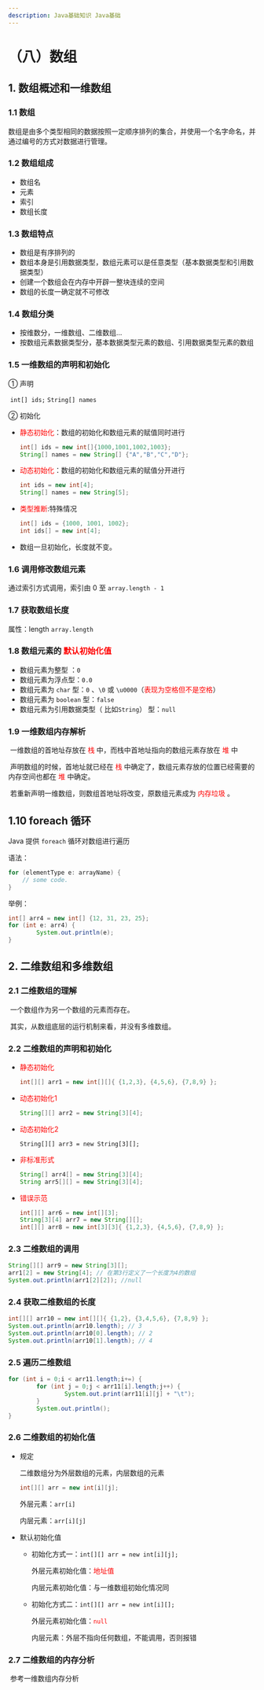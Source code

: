 ```yaml
---
description: Java基础知识 Java基础
---
```


# （八）数组

## 1. 数组概述和一维数组

### 1.1 数组

数组是由多个类型相同的数据按照一定顺序排列的集合，并使用一个名字命名，并通过编号的方式对数据进行管理。

### 1.2 数组组成

+ 数组名
+ 元素
+ 索引
+ 数组长度

### 1.3 数组特点

+ 数组是有序排列的
+ 数组本身是引用数据类型，数组元素可以是任意类型（基本数据类型和引用数据类型）
+ 创建一个数组会在内存中开辟一整块连续的空间
+ 数组的长度一确定就不可修改

### 1.4 数组分类

+ 按维数分，一维数组、二维数组...
+ 按数组元素数据类型分，基本数据类型元素的数组、引用数据类型元素的数组

### 1.5 一维数组的声明和初始化

① 声明

​	`int[] ids;` `String[] names`

② 初始化

+ <font color=red>静态初始化</font>：数组的初始化和数组元素的赋值同时进行

  ```Java
  int[] ids = new int[]{1000,1001,1002,1003};
  String[] names = new String[] {"A","B","C","D"};
  ```

+ <font color=red>动态初始化</font>：数组的初始化和数组元素的赋值分开进行

  ```Java
  int ids = new int[4];
  String[] names = new String[5];
  ```

+ <font color=red>类型推断</font>:特殊情况

  ```Java
  int[] ids = {1000, 1001, 1002};
  int ids[] = new int[4];
  ```

+ 数组一旦初始化，长度就不变。

### 1.6 调用修改数组元素

通过索引方式调用，索引由 0 至 `array.length - 1`

### 1.7 获取数组长度

属性：length  `array.length`

### 1.8 数组元素的 <font color=red>默认初始化值</font>

+ 数组元素为整型 ：`0`
+ 数组元素为浮点型：`0.0`
+ 数组元素为 `char` 型：`0` 、`\0` 或 `\u0000`（<font color=red>表现为空格但不是空格</font>）
+ 数组元素为 `boolean` 型：`false`
+ 数组元素为引用数据类型（ 比如`String`） 型：`null`

### 1.9 一维数组内存解析

​	一维数组的首地址存放在 <font color=red>栈</font> 中，而栈中首地址指向的数组元素存放在 <font color=red>堆</font> 中

​	声明数组的时候，首地址就已经在 <font color=red>栈</font> 中确定了，数组元素存放的位置已经需要的内存空间也都在 <font color=red>堆</font> 中确定。

​	若重新声明一维数组，则数组首地址将改变，原数组元素成为  <font color=red>内存垃圾</font> 。

## 1.10 foreach 循环

Java 提供 `foreach` 循环对数组进行遍历

语法：

```Java
for (elementType e: arrayName) {
  	// some code.
}
```

举例：

```Java
int[] arr4 = new int[] {12, 31, 23, 25};
for (int e: arr4) {
		System.out.println(e);
}
```

## 2. 二维数组和多维数组

### 2.1 二维数组的理解

​	  一个数组作为另一个数组的元素而存在。

​	  其实，从数组底层的运行机制来看，并没有多维数组。

### 2.2 二维数组的声明和初始化

+ <font color=red>静态初始化</font>
	
	```Java
	int[][] arr1 = new int[][]{ {1,2,3}, {4,5,6}, {7,8,9} };
	```
	
+ <font color=red>动态初始化1</font>

  ```Java
  String[][] arr2 = new String[3][4];
  ```

+ <font color=red>动态初始化2</font>

  ```
  String[][] arr3 = new String[3][];
  ```

+ <font color=red>非标准形式</font>

  ```Java
  String[] arr4[] = new String[3][4];
  String arr5[][] = new String[3][4];
  ```

+ <font color=red>错误示范</font>

  ```Java
  int[][] arr6 = new int[][3];
  String[3][4] arr7 = new String[][];
  int[][] arr8 = new int[3][3]{ {1,2,3}, {4,5,6}, {7,8,9} };
  ```

  

### 2.3 二维数组的调用   

```Java
String[][] arr9 = new String[3][];
arr1[2] = new String[4]; // 在第3行定义了一个长度为4的数组
System.out.println(arr1[2][2]); //null
```

### 2.4 获取二维数组的长度

```Java
int[][] arr10 = new int[][]{ {1,2}, {3,4,5,6}, {7,8,9} };
System.out.println(arr10.length); // 3
System.out.println(arr10[0].length); // 2
System.out.println(arr10[1].length); // 4
```

### 2.5 遍历二维数组

```Java
for (int i = 0;i < arr11.length;i+=) {
		for (int j = 0;j < arr11[i].length;j++) {
				System.out.print(arr11[i][j] + "\t");
		}
		System.out.println();
}
```

### 2.6 二维数组的初始化值

+ 规定

  二维数组分为外层数组的元素，内层数组的元素

  ```Java
  int[][] arr = new int[i][j];
  ```

  外层元素：`arr[i]`

  内层元素：`arr[i][j]`

+ 默认初始化值

  + 初始化方式一：`int[][] arr = new int[i][j];`

    外层元素初始化值：<font color=red>地址值</font>

    内层元素初始化值：与一维数组初始化情况同

  + 初始化方式二：`int[][] arr = new int[i][];`

    外层元素初始化值：<font color=red>`null`</font>

    内层元素：外层不指向任何数组，不能调用，否则报错

### 2.7 二维数组的内存分析                                                                                                                                                                                                                                                                                                                                                                                                                                                                                                                                                                                                                                                                                                                                                                                                                                                                                                                                                                                                                                                                                                                                                                                                                                                                                                                                                                                                                                                                                                                                                                                                                                                                                                                                                                                                                                                                                                                                                                                                                                                                                                                                                                                                                                                                                                                                                                                                                                                                                                                                                                                                                                                                                                                                                                                                                                                                                                                                                                                                                                                                                                                                                                                                                                                                                                                                                                                                                                                                                                                                                                                                                                                                                                                                                                                                                                                                                                                                                                                                                                                                                                                                                                                                                                                                                                                                                                                                                                                                                                                                                                                                                                                                                                                                                                                                                                                                                                                                                                                                                                                                                                                                                                                                                                                                                                                                                                                                                                                                              

​		参考一维数组内存分析